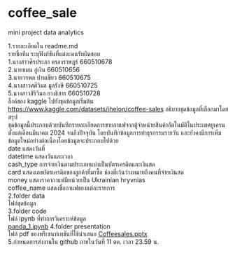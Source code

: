 # coffee_sale
mini project data analytics

1.รายละเอียดใน readme.md 	
รายชื่อทีม ระบุฟังก์ชันที่แต่ละคนรับผิดชอบ<br>
1.นางสาวศิรประภา ครองราษฎร์ 660510678<br>
2.นายธมน อู่เงิน 660510656<br>
3.นายวรพล ปานเขียว 660510675<br>
4.นางสาวศศิวิมล มูลรังษี 660510725 <br>
5.นางสาวสิริวิมล ยางธิสาร 660510728 <br>
ลิ้งค์ของ kaggle ไปยังชุดข้อมูลเริ่มต้น<br>
https://www.kaggle.com/datasets/ihelon/coffee-sales
อธิบายชุดข้อมูลที่เลือกมาโดยสรุป<br>
ชุดข้อมูลนี้ประกอบด้วยบันทึกรายละเอียดการขายกาแฟจากตู้จำหน่ายสินค้าอัตโนมัติในประเทศยูเครน ตั้งแต่เดือนมีนาคม 2024 จนถึงปัจจุบัน โดยบันทึกข้อมูลการทำธุรกรรมรายวัน และยังคงมีการเพิ่มข้อมูลใหม่อย่างต่อเนื่องโดยข้อมูลจะประกอบไปด้วย<br> date แสดงวันที่<br>datetime แสดงวันและเวลา <br>cash_type การจ่ายเงินตามประเภทแบ่งเป็นบัตรเครดิตและเงินสด<br>card แสดงเลขบัตรเครดิตของลูกค้าที่มาซื้อ ช่องที่เว้นว่างหมายถึงคนที่จ่ายเงินสด<br>
money แสดงราคากาแฟมีหน่วยเป็น Ukrainian hryvnias<br> coffee_name แสดงชื่อกาแฟของแต่ละรายการ<br>
2.folder data  	
ไฟล์ชุดข้อมูล<br>
3.folder code 	
ไฟล์ ipynb ที่ทำการวิเคราะห์ข้อมูล<br>
 [panda_1.ipynb](./code/panda_1.ipynb)
4.folder presentation 	
ไฟล์ pdf ของพรีเซนท์เทชันที่ใช้นำเสนอ
 [Coffeesales.pptx](./presentation/Coffeesales.pptx)<br>
5.กำหนดการส่งงานใน github ภายในวันที่ 11 ตค. เวลา 23.59 น.
